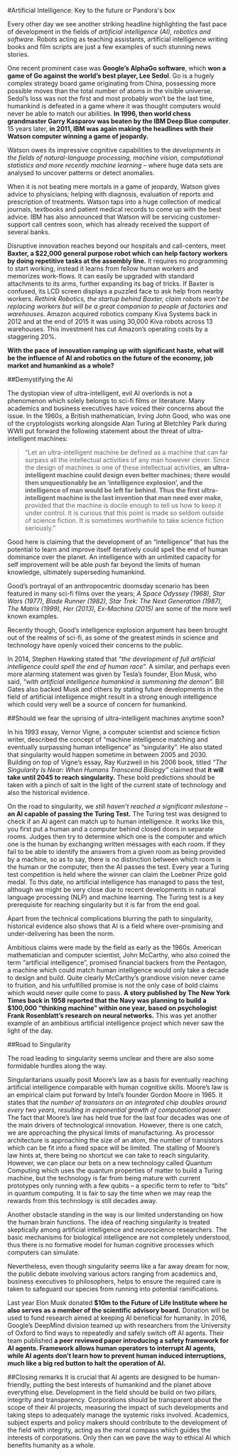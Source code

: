 #Artificial Intelligence: Key to the future or Pandora's box

Every other day we see another striking headline highlighting the fast pace of development in the fields of _artificial intelligence (AI), robotics and software_. Robots acting as teaching assistants, artificial intelligence writing books and film scripts are just a few examples of such stunning news stories.

One recent prominent case was **Google’s AlphaGo software**, which **won a game of Go against the world’s best player, Lee Sedol**. Go is a hugely complex strategy board game originating from China, possessing more possible moves than the total number of atoms in the visible universe. Sedol’s loss was not the first and most probably won’t be the last time, humankind is defeated in a game where it was thought computers would never be able to match our abilities. **In 1996, then world chess grandmaster Garry Kasparov was beaten by the IBM Deep Blue computer**. 15 years later, **in 2011, IBM was again making the headlines with their Watson computer winning a game of jeopardy.**

Watson owes its impressive cognitive capabilities to the *developments in the fields of natural-language processing, machine vision, computational statistics and more recently machine learning* – where huge data sets are analysed to uncover patterns or detect anomalies.

When it is not beating mere mortals in a game of jeopardy, Watson gives advice to physicians; helping with diagnosis, evaluation of reports and prescription of treatments. Watson taps into a huge collection of medical journals, textbooks and patient medical records to come up with the best advice. IBM has also announced that Watson will be servicing customer-support call centres soon, which has already received the support of several banks.

Disruptive innovation reaches beyond our hospitals and call-centers, meet **Baxter, a $22,000 general purpose robot which can help factory workers by doing repetitive tasks at the assembly line.** It requires no programming to start working, instead it learns from fellow human workers and memorizes work-flows. It can easily be upgraded with standard attachments to its arms, further expanding its bag of tricks. If Baxter is confused, its LCD screen displays a puzzled face to ask help from nearby workers. *Rethink Robotics, the startup behind Baxter, claim robots won’t be replacing workers but will be a great companion to people at factories and warehouses.* Amazon acquired robotics company Kiva Systems back in 2012 and at the end of 2015 it was using 30,000 Kiva robots across 13 warehouses. This investment has cut Amazon’s operating costs by a staggering 20%.

**With the pace of innovation ramping up with significant haste, what will be the influence of AI and robotics on the future of the economy, job market and humankind as a whole?**

##Demystifying the AI

The dystopian view of ultra-intelligent, evil AI overlords is not a phenomenon which solely belongs to sci-fi films or literature. Many academics and business executives have voiced their concerns about the issue. In the 1960s, a British mathematician, Irving John Good, who was one of the cryptologists working alongside Alan Turing at Bletchley Park during WWII put forward the following statement about the threat of ultra-intelligent machines:

> “Let an ultra-intelligent machine be defined as a machine that can far surpass all the intellectual activities of any man however clever. Since the design of machines is one of these intellectual activities, **an ultra-intelligent machine could design even better machines; there would then unquestionably be an ‘intelligence explosion’, and the intelligence of man would be left far behind. Thus the first ultra-intelligent machine is the last invention that man need ever make**, provided that the machine is docile enough to tell us how to keep it under control. It is curious that this point is made so seldom outside of science fiction. It is sometimes worthwhile to take science fiction seriously.”

Good here is claiming that the development of an “intelligence” that has the potential to learn and improve itself iteratively could spell the end of human dominance over the planet. An intelligence with an unlimited capacity for self improvement will be able push far beyond the limits of human knowledge, ultimately superseding humankind.

Good’s portrayal of an anthropocentric doomsday scenario has been featured in many sci-fi films over the years; _A Space Odyssey (1968), Star Wars (1977), Blade Runner (1982), Star Trek: The Next Generation (1987), The Matrix (1999), Her (2013), Ex-Machina (2015)_ are some of the more well known examples.

Recently though, Good’s intelligence explosion argument has been brought out of the realms of sci-fi, as some of the greatest minds in science and technology have openly voiced their concerns to the public.

In 2014, Stephen Hawking stated that *“the development of full artificial intelligence could spell the end of human race”.* A similar, and perhaps even more alarming statement was given by Tesla’s founder, Elon Musk, who said, *“with artificial intelligence humankind is summoning the demon”.* Bill Gates also backed Musk and others by stating future developments in the field of artificial intelligence might result in a strong enough intelligence which could very well be a source of concern for humankind.

##Should we fear the uprising of ultra-intelligent machines anytime soon?

In his 1993 essay, Vernor Vigne, a computer scientist and science fiction writer, described the concept of “machine intelligence matching and eventually surpassing human intelligence” as “singularity”. He also stated that singularity would happen sometime in between 2005 and 2030. Building on top of Vigne’s essay, Ray Kurzweil in his 2006 book, titled *“The Singularity Is Near: When Humans Transcend Biology”* claimed that **it will take until 2045 to reach singularity.** These bold predictions should be taken with a pinch of salt in the light of the current state of technology and also the historical evidence.

On the road to singularity, we *still haven’t reached a significant milestone* – **an AI capable of passing the Turing Test.** The Turing test was designed to check if an AI agent can match up to human intelligence. It works like this, you first put a human and a computer behind closed doors in separate rooms. Judges then try to determine which one is the computer and which one is the human by exchanging written messages with each room. If they fail to be able to identify the answers from a given room as being provided by a machine, so as to say, there is no distinction between which room is the human or the computer, then the AI passes the test. Every year a Turing test competition is held where the winner can claim the Loebner Prize gold medal. To this date, no artificial intelligence has managed to pass the test, although we might be very close due to recent developments in natural language processing (NLP) and machine learning. The Turing test is a key prerequisite for reaching singularity but it is far from the end goal.

Apart from the technical complications blurring the path to singularity, historical evidence also shows that AI is a field where over-promising and under-delivering has been the norm.

Ambitious claims were made by the field as early as the 1960s. American mathematician and computer scientist, John McCarthy, who also coined the term “artificial intelligence”, promised financial backers from the Pentagon, a machine which could match human intelligence would only take a decade to design and build. Quite clearly McCarthy’s grandiose vision never came to fruition, and his unfulfilled promise is not the only case of bold claims which would never quite come to pass. **A story published by The New York Times back in 1958 reported that the Navy was planning to build a $100,000 “thinking machine” within one year, based on psychologist Frank Rosenblatt’s research on neural networks.** This was yet another example of an ambitious artificial intelligence project which never saw the light of the day.

##Road to Singularity

The road leading to singularity seems unclear and there are also some formidable hurdles along the way.

Singularitarians usually posit Moore’s law as a basis for eventually reaching artificial intelligence comparable with human cognitive skills. Moore’s law is an empirical claim put forward by Intel’s founder Gordon Moore in 1965. It states that *the number of transistors on an integrated chip doubles around every two years, resulting in exponential growth of computational power.* The fact that Moore’s law has held true for the last four decades was one of the main drivers of technological innovation. However, there is one catch, we are approaching the physical limits of manufacturing. As processor architecture is approaching the size of an atom, the number of transistors which can be fit into a fixed space will be limited. The stalling of Moore’s law hints at, there being no shortcut we can take to reach singularity. However, we can place our bets on a new technology called Quantum Computing which uses the quantum properties of matter to build a Turing machine, but the technology is far from being mature with current prototypes only running with a few qubits – a specific term to refer to “bits” in quantum computing. It is fair to say the time when we may reap the rewards from this technology is still decades away.

Another obstacle standing in the way is our limited understanding on how the human brain functions. The idea of reaching singularity is treated skeptically among artificial intelligence and neuroscience researchers. The basic mechanisms for biological intelligence are not completely understood, thus there is no formative model for human cognitive processes which computers can simulate.

Nevertheless, even though singularity seems like a far away dream for now, the public debate involving various actors ranging from academics and, business executives to philosophers, helps to ensure the required care is taken to safeguard our species from running into potential ramifications.

Last year Elon Musk donated **$10m to the Future of Life Institute where he also serves as a member of the scientific advisory board.** Donation will be used to fund research aimed at keeping AI beneficial for humanity. In 2016, Google’s DeepMind division teamed up with researchers from the University of Oxford to find ways to repeatedly and safely switch off AI agents. Their team published **a peer reviewed paper introducing a safety framework for AI agents. Framework allows human operators to interrupt AI agents, while AI agents don’t learn how to prevent human induced interruptions, much like a big red button to halt the operation of AI.**

##Closing remarks
It is crucial that AI agents are designed to be human-friendly, putting the best interests of humankind and the planet above everything else. Development in the field should be build on two pillars, integrity and transparency. Corporations should be transparent about the scope of their AI projects, measuring the impact of such developments and taking steps to adequately manage the systemic risks involved. Academics, subject experts and policy makers should contribute to the development of the field with integrity, acting as the moral compass which guides the interests of corporations. Only then can we pave the way to ethical AI which benefits humanity as a whole.
